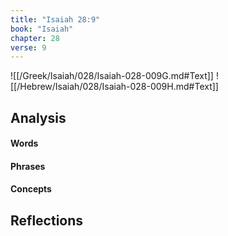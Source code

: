 ```yaml
---
title: "Isaiah 28:9"
book: "Isaiah"
chapter: 28
verse: 9
---
```

![[/Greek/Isaiah/028/Isaiah-028-009G.md#Text]]
![[/Hebrew/Isaiah/028/Isaiah-028-009H.md#Text]]

## Analysis

#### Words

#### Phrases

#### Concepts

## Reflections

